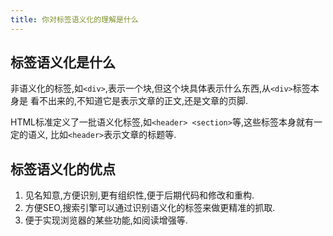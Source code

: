 ```yaml
---
title: 你对标签语义化的理解是什么
---
```


## 标签语义化是什么

非语义化的标签,如`<div>`,表示一个块,但这个块具体表示什么东西,从`<div>`标签本身是
看不出来的,不知道它是表示文章的正文,还是文章的页脚.

HTML标准定义了一批语义化标签,如`<header> <section>`等,这些标签本身就有一定的语义,
比如`<header>`表示文章的标题等.

## 标签语义化的优点

1. 见名知意,方便识别,更有组织性,便于后期代码和修改和重构.
2. 方便SEO,搜索引擎可以通过识别语义化的标签来做更精准的抓取.
3. 便于实现浏览器的某些功能,如阅读增强等.